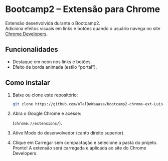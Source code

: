 # Bootcamp2 – Extensão para Chrome

Extensão desenvolvida durante o Bootcamp2.  
Adiciona efeitos visuais em links e botões quando o usuário navega no site [Chrome Developers](https://developer.chrome.com/).

## Funcionalidades
- Destaque em neon nos links e botões.
- Efeito de borda animada (estilo “portal”).

## Como instalar
1. Baixe ou clone este repositório:
   ```bash
   git clone https://github.com/oTalDoWaaase/bootcamp2-chrome-ext-Luis.git
2. Abra o Google Chrome e acesse:

   (`chrome://extensions/`).
3. Ative Modo do desenvolvedor (canto direito superior).
4. Clique em Carregar sem compactação e selecione a pasta do projeto.
Pronto! A extensão será carregada e aplicada ao site do Chrome Developers.
